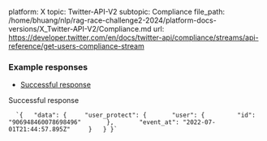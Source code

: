 platform: X
topic: Twitter-API-V2
subtopic: Compliance
file_path: /home/bhuang/nlp/rag-race-challenge2-2024/platform-docs-versions/X_Twitter-API-V2/Compliance.md
url: https://developer.twitter.com/en/docs/twitter-api/compliance/streams/api-reference/get-users-compliance-stream

### Example responses

* [Successful response](#tab0)

Successful response

      `{   "data": {     "user_protect": {       "user": {         "id": "906948460078698496"       },       "event_at": "2022-07-01T21:44:57.895Z"     }   } }`